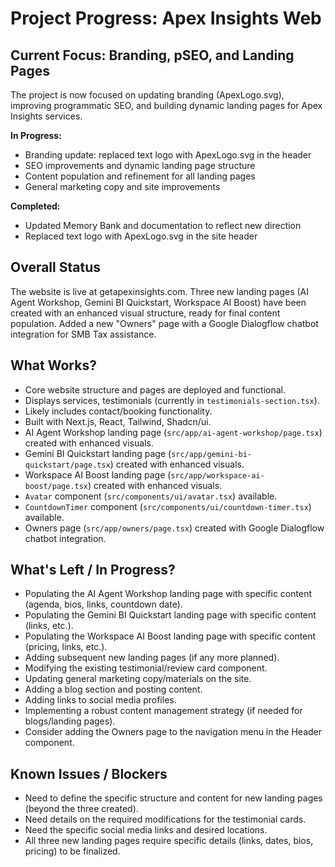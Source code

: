 # Project Progress: Apex Insights Web

## Current Focus: Branding, pSEO, and Landing Pages

The project is now focused on updating branding (ApexLogo.svg), improving programmatic SEO, and building dynamic landing pages for Apex Insights services.

**In Progress:**
- Branding update: replaced text logo with ApexLogo.svg in the header
- SEO improvements and dynamic landing page structure
- Content population and refinement for all landing pages
- General marketing copy and site improvements

**Completed:**
- Updated Memory Bank and documentation to reflect new direction
- Replaced text logo with ApexLogo.svg in the site header

## Overall Status

The website is live at getapexinsights.com. Three new landing pages (AI Agent Workshop, Gemini BI Quickstart, Workspace AI Boost) have been created with an enhanced visual structure, ready for final content population. Added a new "Owners" page with a Google Dialogflow chatbot integration for SMB Tax assistance.

## What Works?

*   Core website structure and pages are deployed and functional.
*   Displays services, testimonials (currently in `testimonials-section.tsx`).
*   Likely includes contact/booking functionality.
*   Built with Next.js, React, Tailwind, Shadcn/ui.
*   AI Agent Workshop landing page (`src/app/ai-agent-workshop/page.tsx`) created with enhanced visuals.
*   Gemini BI Quickstart landing page (`src/app/gemini-bi-quickstart/page.tsx`) created with enhanced visuals.
*   Workspace AI Boost landing page (`src/app/workspace-ai-boost/page.tsx`) created with enhanced visuals.
*   `Avatar` component (`src/components/ui/avatar.tsx`) available.
*   `CountdownTimer` component (`src/components/ui/countdown-timer.tsx`) available.
*   Owners page (`src/app/owners/page.tsx`) created with Google Dialogflow chatbot integration.

## What's Left / In Progress?

*   Populating the AI Agent Workshop landing page with specific content (agenda, bios, links, countdown date).
*   Populating the Gemini BI Quickstart landing page with specific content (links, etc.).
*   Populating the Workspace AI Boost landing page with specific content (pricing, links, etc.).
*   Adding subsequent new landing pages (if any more planned).
*   Modifying the existing testimonial/review card component.
*   Updating general marketing copy/materials on the site.
*   Adding a blog section and posting content.
*   Adding links to social media profiles.
*   Implementing a robust content management strategy (if needed for blogs/landing pages).
*   Consider adding the Owners page to the navigation menu in the Header component.

## Known Issues / Blockers

*   Need to define the specific structure and content for new landing pages (beyond the three created).
*   Need details on the required modifications for the testimonial cards.
*   Need the specific social media links and desired locations.
*   All three new landing pages require specific details (links, dates, bios, pricing) to be finalized. 